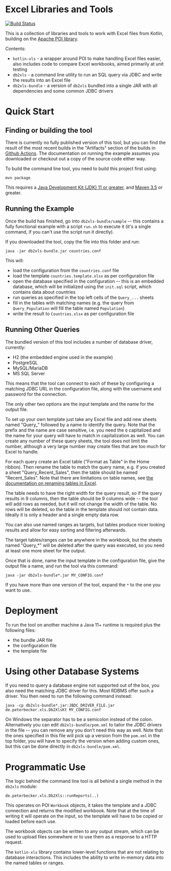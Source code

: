 Excel Libraries and Tools
=========================

[![Build Status](https://github.com/peterbecker/xls-utils/workflows/Build/badge.svg)](https://github.com/peterbecker/xls-utils/actions)

This is a collection of libraries and tools to work with Excel
files from Kotlin, building on the [Apache POI library](https://poi.apache.org/).

Contents:

* `kotlin-xls` - a wrapper around POI to make handling Excel files easier, also includes code to compare
   Excel workbooks, aimed primarily at unit testing
* `db2xls` - a command line utility to run an SQL query via JDBC and write the results into an Excel file
* `db2xls-bundle` - a version of `db2xls` bundled into a single JAR with all dependencies and some common
  JDBC drivers


Quick Start
===========

Finding or building the tool
----------------------------

There is currently no fully published version of this tool, but you can find the result of the most recent builds
in the "Artifacts" section of the builds in [Github Actions](https://github.com/peterbecker/xls-utils/actions).
The documentation on running the example assumes you downloaded or checkout out a copy of the source code either way.

To build the command line tool, you need to build this project first using:

```shell script
mvn package
```

This requires a [Java Development Kit (JDK) 11 or greater](https://adoptopenjdk.net/), and 
[Maven 3.5](https://maven.apache.org/) or greater.

Running the Example
-------------------

Once the build has finished, go into `db2xls-bundle/sample` -- this contains a fully functional example with a
script `run.sh` to execute it (it's a single command, if you can't use the script run it directly).

If you downloaded the tool, copy the file into this folder and run:

```shell script
java -jar db2xls-bundle.jar countries.conf
```

This will:
* load the configuration from the `countries.conf` file
* load the template `countries.template.xlsx` as per configuration file
* open the database specified in the configuration -- this is an embedded database, which will be initialized using the
  `init.sql` script, which contains data about countries
* run queries as specified in the top left cells of the `Query_...` sheets
* fill in the tables with matching names (e.g. the query from `Query_Population` will fill the table named `Population`)
* write the result to `Countries.xlsx` as per configuration file

Running Other Queries
---------------------

The bundled version of this tool includes a number of database driver, currently:

* H2 (the embedded engine used in the example)
* PostgreSQL
* MySQL/MariaDB
* MS SQL Server

This means that the tool can connect to each of these by configuring a matching JDBC URL in the configuration file,
along with the username and password for the connection.

The only other two options are the input template and the name for the output file.

To set up your own template just take any Excel file and add new sheets named "Query_" followed by a name to identify
the query. Note that the prefix and the name are case sensitive, i.e. you need the `Q` capitalized and the name for
your query will have to match in capitalization as well. You can create any number of these query sheets, the tool
does not limit the number, although a very large number may create files that are too much for Excel to handle.

For each query create an Excel table ("Format as Table" in the Home ribbon). Then rename the table to match the query
name, e.g. if you created a sheet "Query_Recent_Sales", then the table should be named "Recent_Sales". Note that there
are limitations on table names, see [the documentation on renaming tables in Excel](https://support.microsoft.com/en-us/office/rename-an-excel-table-fbf49a4f-82a3-43eb-8ba2-44d21233b114). 

The table needs
to have the right width for the query result, so if the query results in 9 columns, then the table should be 9 columns
wide -- the tool will add rows as needed, but it will not change the width of the table. No rows will be 
deleted, so the table in the template should not contain data. Ideally it is only a header and a single empty data row.

You can also use named ranges
as targets, but tables produce nicer looking results and allow for easy sorting and filtering afterwards.

The target tables/ranges can be anywhere in the workbook, but the sheets named "Query_*" will be deleted after
the query was executed, so you need at least one more sheet for the output.

Once that is done, name the input template in the configuration file, give the output file a name, and run the tool
via this command:

```shell script
java -jar db2xls-bundle*.jar MY_CONFIG.conf
```

If you have more than one version of the tool, expand the `*` to the one you want to use.

Deployment
==========

To run the tool on another machine a Java 11+ runtime is required plus the following files:
* the bundle JAR file
* the configuration file
* the template file


Using other Database Systems
============================

If you need to query a database engine not supported out of the box, you also need the matching JDBC driver for this. 
Most RDBMS offer such a driver. You then need to run the following command instead:

```shell script
java -cp db2xls-bundle*.jar:JBDC_DRIVER_FILE.jar de.peterbecker.xls.Db2XlsKt MY_CONFIG.conf
```

On Windows the separator has to be a semicolon instead of the colon. Alternatively you can edit `db2xls-bundle/pom.xml`
to tailor the JDBC drivers in the file -- you can remove any you don't need this way as well. Note that the ones
specified in this file will pick up a version from the `pom.xml` in the top folder, you will have to specify the
version when adding custom ones, but this can be done directly in `db2xls-bundle/pom.xml`.

Programmatic Use
================

The logic behind the command line tool is all behind a single method in the `db2xls` module:

```
de.peterbecker.xls.Db2Xls::runReports(..)
```

This operates on POI `Workbook` objects, it takes the template and a JDBC connection and returns the modified workbook.
Note that at the time of writing it will operate on the input, so the template will have to be copied or loaded before
each use.

The workbook objects can be written to any output stream, which can be used to upload files somewhere or to use them
as a response to a HTTP request.

The `kotlin-xls` library contains lower-level functions that are not relating to database interactions. This includes
the ability to write in-memory data into the named tables or ranges.
